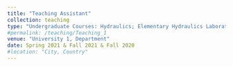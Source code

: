 ```yaml
---
title: "Teaching Assistant"
collection: teaching
type: "Undergraduate Courses: Hydraulics; Elementary Hydraulics Laboratory"
#permalink: /teaching/Teaching_1
venue: "University 1, Department"
date: Spring 2021 & Fall 2021 & Fall 2020
#location: "City, Country"
---
```

